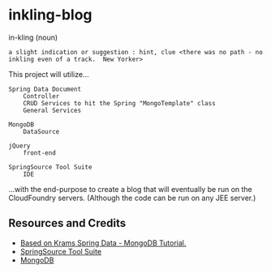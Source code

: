
inkling-blog
===

in-kling (noun)

    a slight indication or suggestion : hint, clue <there was no path - no inkling even of a track.  New Yorker> 
 
 
 
This project will utilize...

    Spring Data Document
        Controller
        CRUD Services to hit the Spring "MongoTemplate" class
        General Services

    MongoDB
        DataSource

    jQuery
        front-end 
        
    SpringSource Tool Suite
    	IDE
 
 
...with the end-purpose to create a blog that will eventually be run on the CloudFoundry servers.  (Although the code can be run on any JEE server.)

Resources and Credits
---
  - [Based on Krams Spring Data - MongoDB Tutorial.](http://krams915.blogspot.com/2011/02/spring-data-mongodb-tutorial.html)
  - [SpringSource Tool Suite](http://www.springsource.com/developer/sts)
  - [MongoDB](http://www.mongodb.org/)  